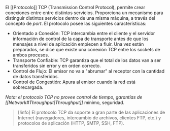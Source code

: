 El [[Protocolo]] TCP (Transmission Control Protocol), permite crear conexiones entre entre distintos servicios. Proporciona un mecanismo para distinguir distintos servicios dentro de una misma máquina, a través del concepto de *port*. El protocolo posee las siguientes características:
- Orientado a Conexión: TCP intercambia entre el cliente y el servidor información de control de la capa de transporte antes de que los mensajes a nivel de aplicación empiecen a fluir. Una vez están preparados, se dice que existe una conexión TCP entre los sockets de ambos procesos.
- Transporte Confiable: TCP garantiza que el total de los datos van a ser transferidos sin error y en orden correcto.
- Control de Flujo: El emisor no va a "abrumar" al receptor con la cantidad de datos transferidos.
- Control de Congestión: Apura al emisor cuando la red está sobrecargada.

*Nota: el protocolo TCP no provee control de tiempo, garantías de [[Network#Throughput|Throughput]]* mínimo, seguridad.

>[!info] 
>El protocolo TCP da soporte a gran parte de las aplicaciones de Internet (navegadores, intercambio de archivos, clientes FTP, etc.) y protocolos de aplicación (HTTP, SMTP, SSH, FTP).
